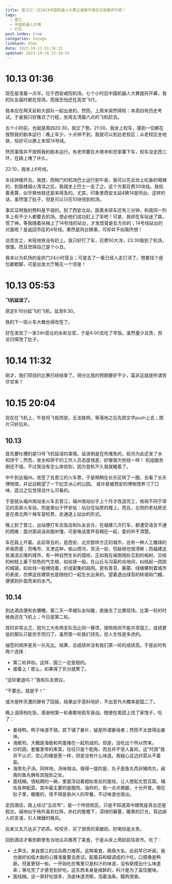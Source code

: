 ```yaml
---
title: 晋江行：记2023中国机器人大赛之诸事不顺后又顺最终不顺！
tags:
  - 晋江
  - 中国机器人大赛
  - 行记
post-index: true
categories: Voyage
linkhash: 656c
date: 2023-10-13 01:36:15
updated: 2023-10-18 22:10:42
---
```


# 10.13 01:36

现在是凌晨一点半。位于西安咸阳机场。七个小时后中国机器人大赛就将开幕，我的队友届时都在现场，而我恐怕还在高空飞行。

我本应在两天前和大部队一起出发的。然而，上周末突然得知：本周四有历史考试。于是我只好推迟了行程，坐周五清晨六点的飞机赶去。

五个小时前，也就是周四20:30，我交了卷。21:00，我坐上校车，感到一切都在按照我的剧本运行：晚上车少，十点钟不到，我就可以到达老校区；从老校区坐地铁，恰好可以换上末班14号线。

然而事情并不按照我的剧本运行。有老师要在木塔寺和甘家寨下车，校车没走西三环，在路上堵了许久。

22:10，我坐上6号线。

车往钟楼开去。我想，西稍门的机场巴士运行到午夜，我可以先去坊上吃香的喝辣的，到鼓楼烟火清凉之后，我就坐上巴士一走了之。这个方案花费30块钱。我掐着表算，似乎换地铁还是来得及的。尤其，印象里西安北站4换14是同台。这样的话，虽然饿了肚子，但是可以只花10块钱到机场。

事实证明我的预料是不错的。到了西安北站，距离末班车还有三分钟，和我同一列车上有不少人都要去机场。想必他们成功赶上了车吧！可是，我却在车站迷了路，慌了神。等我随着扶梯上了14号线的站台，才发现竟是反方向的；14号线站台的对面呢？是返回市区的4号线。果然是同台换乘，可却并不如我所想！

总而言之，末班地铁没有赶上。我只好打了车，花费50大洋。23:30我到了机场，很饿，而且觉得自己是个小丑。

我本以为机场的金拱门24小时营业；可是去了一看已经人走灯消了。想要找个座位歇歇脚，可是出发大厅略无一个空座！

# 10.13 05:53

**飞机延误了。**

原定6:10分起飞的飞机，延至8:30。

我的下一班火车大概也得改签了。

好在发现了一家24h营业的永和豆浆，于是4:00去吃了早饭。虽然量少且贵，但总归填饱了肚子。

# 10.14 11:32

刚才，我们项目的比赛已经结束了。得分比我的预期要好不少，莫非这就是所谓苦尽甘来？

# 10.15 20:04

现在在飞机上，午夜将飞抵西安。无法联网，等落地之后先把文字push上去；图片只好后补。

## 10.13

首先要吐槽的是13号飞机延误的事情。延误倒是在所难免的，航司为此还发了水和饼干；然而，发水和饼干的工作人员态度很差，好像我欠他钱一样！
机组服务倒还不错。不过我没有怎么体验到，因为登机不久我就睡着了。

中午到达福州。改签了去晋江的火车票，于是稍稍在长乐区转了一圈，去看了长乐博物馆，并远远眺望了一下纪念冰心的公园。
或许是被西安的博物馆养刁了口味，逛过之后觉得没什么可看的。

于是就从福州南站坐火车去晋江。福州南站似乎上个月才改造完工，格局不同于常见的高架火车站，而是类似于怀安站：站台在站房的楼上。而且，北侧的老站房还是在南北两个候车室检票，走通道上站台的形式。

晚上到了晋江，出站便打车去饭店和队友会合。在福建几次打车，都遭受语言不通的困难：面对面说话尚能听懂，可是电话里声音糊在一起，委的听不清楚。

车在路上开着。此前常去的，是西安、北京那样方正的城市，总有一种人工雕琢的斧凿质感；而嘴市、天津这种，依山傍河，灵活一些，但脉络也很清晰；而福建这些海滨丘陵的城市，有一种自然生长的错综，正如我在闽南随处见到的榕树，交结的树枝上垂下棕色的气生根，如丝绦一般。在山丘与沟渠的谷地间，纠结起一团团的城镇，如丝线一般缠绕着，织成密集的路网。更有青苔、藤蔓、绿植攀附着城市的表皮，仿佛这些建筑也是随他们一起生长出来的。望着透出绿苔的砖墙和门楣，便感到扑面而来的水汽。

## 10.14

到达酒店便和衣爆睡。第二天一早被队友叫醒，直接去了比赛现场。比第一轮的时候我还在飞机上；今日是第二轮。

其时非常忐忑，因为工大有两支队伍比同一赛项，按照规则不能共享国三，成绩更低的那队只能空手而归了。虽然第一轮我们领先，但人生性是多虑的。

抽签的顺序是另一队先比。结果，总成绩并没有我们第一轮的成绩高。于是此时有两个选择：

 - 第二轮弃权。这样，国三一定是稳的。
 - 接着上！那么，如果得了负分就寄了。

“这轮要退吗？”我和队友商议。

“不要怂，就是干！”

或许是昨天遭的罪有了回报，结果出乎意料地好，不出意外大概率是国二了。

晚上请搭档吃饭，感谢他第一轮勇敢地孤军奋战。随便在美团上找了家馆子，吃了：

 - 姜母鸭。鸭子味道不错。其下铺了姜片，疑是所谓姜母者；然而不太尝得出姜味。
 - 海蛎煎。大概是海蛎和鸡蛋摊在一起煎成的。但是，没吃出个所以然来。
 - 炒时蔬。套餐里带的素菜，往往只是个配角，而且并不受人喜欢。这“时蔬”我并不认识，空心的像是葱一样，但是没有什么味道。我疑心这边炒菜从不着盐。
 - 海带丸子汤。同样地，汤味很淡。值得一提的是，丸子是鱼丸而非猪肉丸，闽南的鱼丸确有其独到之处。
 - 面线糊。很粘稠的一碗，里面浮动着细如发丝的面线，让人想起文思豆腐。辅佐各种配菜，其中最主要的是醋肉，油炸的，有一点点微酸，十分开胃。喝在肚子里，暖暖的，怪不得是泉州人的早餐。不过味道也很淡。

走回酒店，路上经过“五店市”，是一个传统街区。只是不知道其中建筑是真古还是假古。闽地似乎格外喜欢红砖。赤红的屋檐下，深绿的藤蔓，暖黄的灯光，耳边闽人的言语，引人微醺的晚风。

后来又去万达买了奶茶。咬咬牙，买了很贵的茉酸奶。好喝但是太贵。

回到酒店才看到群里有当地瓜兵推荐了美食，于是从床上爬起前往夜市。吃了：

 - 土笋冻。来自晋江的瓜兵鼎力推荐。这种美食，鼎鼎大名，此前早已听闻，我也做好如临大敌的心理准备要去尝试。配着蒜和醋调成的汁吃，口感像是鸭肠，但是更韧一些。一开始吃在嘴里只是料汁的味道，没有砸摸出什么味道来；等吃完了才感觉到好吃。这东西本身是咸鲜的，料汁是为了盖住腥味。
 - 面线糊。这一家好吃很多，汤底味道浓郁，泡着油条。醋肉很香。







 
